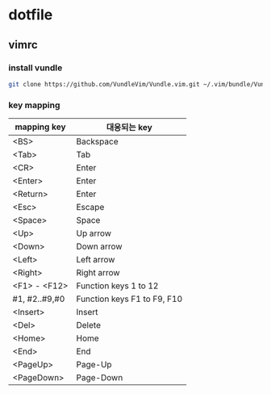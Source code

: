 # dotfile

## vimrc

### install vundle
```bash
git clone https://github.com/VundleVim/Vundle.vim.git ~/.vim/bundle/Vundle.vim
```

### key mapping
mapping key |	대응되는 key
-----|-----
\<BS>	|	Backspace
\<Tab>	|	Tab
\<CR>	|	Enter
\<Enter>	|	Enter
\<Return>	|	Enter
\<Esc>	|	Escape
\<Space>	|	Space
\<Up>	|	Up arrow
\<Down>	|	Down arrow
\<Left>	|	Left arrow
\<Right>	|	Right arrow
\<F1> - \<F12>	|	Function keys 1 to 12
\#1, #2..#9,#0	|	Function keys F1 to F9, F10
\<Insert>	|	Insert
\<Del>	|	Delete
\<Home>	|	Home
\<End>	|	End
\<PageUp>	|	Page-Up
\<PageDown>	|	Page-Down
